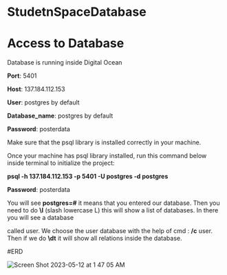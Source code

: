 # StudetnSpaceDatabase
# **Access to Database**


Database is running inside Digital Ocean


**Port**: 5401


**Host**: 137.184.112.153


**User**: postgres by default


**Database_name**: postgres by default


**Password**: posterdata


Make sure that the psql library is installed correctly in your machine.


Once your machine has psql library installed, run this command below inside terminal to initialize the project:


**psql -h 137.184.112.153 -p 5401 -U postgres -d postgres**


**Password**: posterdata

You will see **postgres=#**  it means that you entered our database. Then you need to do **\l** (slash lowercase L)  this will show a list of databases. In there you will see a database


called user. We choose the user database with the help of cmd : **/c** user. Then if we do **\dt** it will show all relations inside the database. 


#ERD




![Screen Shot 2023-05-12 at 1 47 05 AM](https://github.com/Abdugafur111/StudentSpace/assets/64993553/8c51742b-7308-4cfb-96fa-4a0b2af75b9c)

